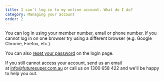 ```yaml
---
title: I can't log in to my online account. What do I do?
category: Managing your account
order: 2
---
```


You can log in using your member number, email or phone number. If you cannot log in on one browser try using a different browser (e.g. Google Chrome, Firefox, etc.).

You can also [reset your password](https://my.futuresuper.com.au/#/change-password) on the login page.

If you still cannot access your account, send us an email at [info@futuresuper.com.au](mailto:info@futuresuper.com.au) or call us on 1300 658 422 and we'll be happy to help you out.
